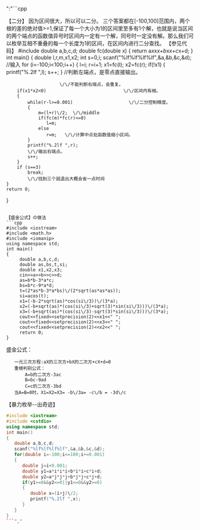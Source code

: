 ":"```cpp

【二分】
因为区间很大，所以可以二分。
三个答案都在[-100,100]范围内，两个根的差的绝对值>=1,保证了每一个大小为1的区间里至多有1个解，也就是说当区间的两个端点的函数值异号时区间内一定有一个解，同号时一定没有解。那么我们可以枚举互相不重叠的每一个长度为1的区间，在区间内进行二分查找。
【参见代码】
#include<cstdio>
double a,b,c,d;
double fc(double x)
{
    return a*x*x*x+b*x*x+c*x+d;
}
int main()
{
    double l,r,m,x1,x2;
    int s=0,i;
    scanf("%lf%lf%lf%lf",&a,&b,&c,&d);  \/\/输入
    for (i=-100;i<100;i++)
    {
        l=i; 
        r=i+1;
        x1=fc(l); 
        x2=fc(r);
        if(!x1) 
        {
            printf("%.2lf ",l); 
            s++;
        }      \/\/判断左端点，是零点直接输出。
                        
                        \/\/不能判断右端点，会重复。
        if(x1*x2<0)                             \/\/区间内有根。
        {
            while(r-l>=0.001)                     \/\/二分控制精度。
            {
                m=(l+r)\/2;  \/\/middle
                if(fc(m)*fc(r)<=0) 
                   l=m; 
                else 
                   r=m;   \/\/计算中点处函数值缩小区间。
            }
            printf("%.2lf ",r);  
            \/\/输出右端点。
            s++;
        }
        if (s==3) 
            break;             
            \/\/找到三个就退出大概会省一点时间
    }
    return 0;
}

```

【盛金公式】の做法
```cpp
#include <iostream>
#include <math.h>
#include <iomanip>
using namespace std;
int main()
{
     double a,b,c,d;
     double as,bs,t,si;
     double x1,x2,x3;
     cin>>a>>b>>c>>d;
     as=b*b-3*a*c;
     bs=b*c-9*a*d;
     t=(2*as*b-3*a*bs)\/(2*sqrt(as*as*as));
     si=acos(t);
     x1=(-b-2*sqrt(as)*cos(si\/3))\/(3*a);
     x2=(-b+sqrt(as)*(cos(si\/3)+sqrt(3)*sin(si\/3)))\/(3*a);
     x3=(-b+sqrt(as)*(cos(si\/3)-sqrt(3)*sin(si\/3)))\/(3*a);
     cout<<fixed<<setprecision(2)<<x1<<" ";
     cout<<fixed<<setprecision(2)<<x3<<" ";
     cout<<fixed<<setprecision(2)<<x2<<" ";
     return 0;
}
```
盛金公式：
       
       一元三次方程:aX的三次方+bX的二次方+cX+d=0
       重根判别公式：
           A=b的二次方-3ac
           B=bc-9ad
           C=c的二次方-3bd
       当A=B=0时，X1=X2=X3= -b\/3a= -c\/b = -3d\/c

【暴力枚举--出奇迹】

```cpp
#include <iostream>
#include <cstdio>
using namespace std;
int main()
{
   double a,b,c,d;
   scanf("%lf%lf%lf%lf",&a,&b,&c,&d);
   for(double i=-100;i<=100;i+=0.001)
   {
      double j=i+0.001;
      double y1=a*i*i*i+b*i*i+c*i+d;
      double y2=a*j*j*j+b*j*j+c*j+d;
      if(y1>=0&&y2<=0||y1<=0&&y2>=0)
      {
         double x=(i+j)\/2;
         printf("%.2lf ",x);
      }
   }
}
```","